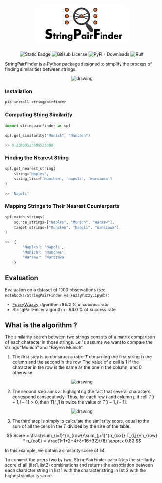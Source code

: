 <div align="center">

<h1 align="center">
  <a><img src="https://github.com/AntoinePinto/StringPairFinder/blob/master/img/logo.png?raw=true" width="300"></a>
</h1>

![Static Badge](https://img.shields.io/badge/python->3.7-blue)
![GitHub License](https://img.shields.io/github/license/AntoinePinto/StringPairFinder)
![PyPI - Downloads](https://img.shields.io/pypi/dm/stringpairfinder)
![Ruff](https://img.shields.io/endpoint?url=https://raw.githubusercontent.com/astral-sh/ruff/main/assets/badge/v2.json)

</div>

StringPairFinder is a Python package designed to simplify the process of finding similarities between strings.

<p align="center">
  <img src="https://github.com/AntoinePinto/string-pair-finder/blob/master/img/problematic.png?raw=true" alt="drawing" width="600"/>
</p>

### Installation

```python
pip install stringpairfinder
```

### Computing String Similarity

```python
import stringpairfinder as spf

spf.get_similarity("Munich", "Munchen")
```

```python
>> 0.23809523809523808
```

### Finding the Nearest String

```python
spf.get_nearest_string(
    string="Naples",
    string_list=["Munchen", "Napoli", "Warszawa"]
)
```

```python
>> 'Napoli'
```

### Mapping Strings to Their Nearest Counterparts

```python
spf.match_strings(
    source_strings=["Naples", "Munich", "Warsaw"],
    target_strings=["Munchen", "Napoli", "Warszawa"]
)
```

```python
>>  {
        'Naples': 'Napoli',
        'Munich': 'Munchen',
        'Warsaw': 'Warszawa'
    }
```

## Evaluation

Evaluation on a dataset of 1000 observations (see `notebooks/StringPairFinder vs FuzzyWuzzy.ipynb`) :
* [FuzzyWuzzy](https://github.com/seatgeek/thefuzz) algorithm : 85.2 % of success rate
* StringPairFinder algorithm : 94.0 % of success rate

## What is the algorithm ?

The similarity search between two strings consists of a matrix comparison of each character in those strings. Let"s assume we want to compare the strings "Munich" and "Bayern Munich". 

1. The first step is to construct a table $T$ containing the first string in the column and the second in the row. The value of a cell is 1 if the character in the row is the same as the one in the column, and 0 otherwise.

<p align="center">
  <img src="https://github.com/AntoinePinto/string-pair-finder/blob/master/img/step1.png?raw=true" alt="drawing" width="300"/>
</p>

2. The second step aims at highlighting the fact that several characters correspond consecutively. Thus, for each row $i$ and column $j$, if cell $T[i-1, j-1] > 0$, then $T[i, j]$ is twice the value of $T[i-1, j-1]$.

<p align="center">
  <img src="https://github.com/AntoinePinto/string-pair-finder/blob/master/img/step2.png?raw=true" alt="drawing" width="300"/>
</p>

3. The third step is simply to calculate the similarity score, equal to the sum of all the cells in the $T$ divided by the size of the table.

$$ Score = \frac{\sum_{i=1}^{n_{row}}\sum_{j=1}^{n_{col}} T_{i,j}}{n_{row} * n_{col}}  = \frac{1+1+2+4+8+16+32}{78} \approx 0.82 $$

In this example, we obtain a similarity score of 64.

To connect the peers two by two, StringPairFinder calculates the similarity score of all (list1, list2) combinations and returns the association between each character string in list 1 with the character string in list 2 with the highest similarity score.